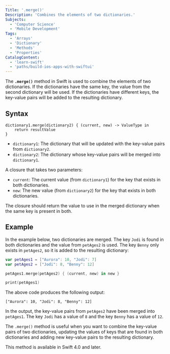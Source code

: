 ```yaml
---
Title: '.merge()'
Description: 'Combines the elements of two dictionaries.'
Subjects:
  - 'Computer Science'
  - 'Mobile Development'
Tags:
  - 'Arrays'
  - 'Dictionary'
  - 'Methods'
  - 'Properties'
CatalogContent:
  - 'learn-swift'
  - 'paths/build-ios-apps-with-swiftui'
---
```


The **`.merge()`** method in Swift is used to combine the elements of two dictionaries. If the dictionaries have the same key, the value from the second dictionary will be used. If the dictionaries have different keys, the key-value pairs will be added to the resulting dictionary.

## Syntax

```pseudo
dictionary1.merge(dictionary2) { (current, new) -> ValueType in
    return resultValue
}
```

- `dictionary1`: The dictionary that will be updated with the key-value pairs from `dictionary2`.
- `dictionary2`: The dictionary whose key-value pairs will be merged into `dictionary1`.

A closure that takes two parameters:

- `current`: The current value (from `dictionary1`) for the key that exists in both dictionaries.
- `new`: The new value (from `dictionary2`) for the key that exists in both dictionaries.

The closure should return the value to use in the merged dictionary when the same key is present in both.

## Example

In the example below, two dictionaries are merged. The key `Jodi` is found in both dictionaries and the value from `petAges2` is used. The key `Benny` only exists in `petAges2`, so it is added to the resulting dictionary:

```swift
var petAges1 = ["Aurora": 10, "Jodi": 7]
var petAges2 = ["Jodi": 8, "Benny": 12]

petAges1.merge(petAges2) { (current, new) in new }

print(petAges1)
```

The above code produces the following output:

```shell
["Aurora": 10, "Jodi": 8, "Benny": 12]
```

In the output, the key-value pairs from `petAges2` have been merged into `petAges1`. The key `Jodi` has a value of `8` and the key `Benny` has a value of `12`.

The `.merge()` method is useful when you want to combine the key-value pairs of two dictionaries, updating the values of keys that are found in both dictionaries and adding new key-value pairs to the resulting dictionary.

This method is available in Swift 4.0 and later.

